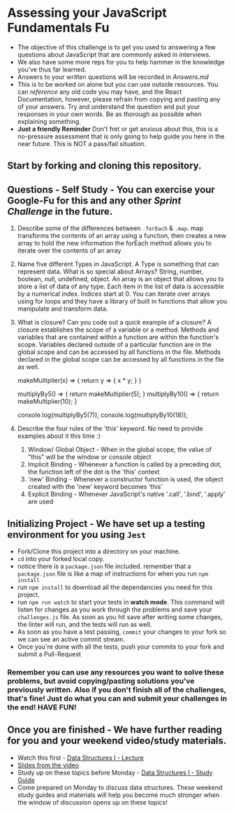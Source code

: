 # Assessing your JavaScript Fundamentals Fu
* The objective of this challenge is to get you used to answering a few questions about JavaScript that are commonly asked in interviews. 
* We also have some more reps for you to help hammer in the knowledge you've thus far learned.
* Answers to your written questions will be recorded in *Answers.md* 
* This is to be worked on alone but you can use outside resources. You can *reference* any old code you may have, and the React Documentation, however, please refrain from copying and pasting any of your answers. Try and understand the question and put your responses in your own words. Be as thorough as possible when explaining something. 
* **Just a friendly Reminder** Don't fret or get anxious about this, this is a no-pressure assessment that is only going to help guide you here in the near future. This is NOT a pass/fail situation. 
## Start by forking and cloning this repository.
## Questions - Self Study - You can exercise your Google-Fu for this and any other _Sprint Challenge_ in the future.
1. Describe some of the differences between `.forEach` & `.map`.
	map transforms the contents of an array using a function, then creates a new array to hold the new information
	the forEach method allows you to iterate over the contents of an array
2. Name five different Types in JavaScript. A Type is something that can represent data. What is so special about Arrays?
	String, number, boolean, null, undefined, object. 
	An array is an object that allows you to store a list of data of any type. Each item in the list of data is accessible by a numerical index. Indices start at 0. You can iterate over arrays using for loops and they have a library of built in functions that allow you manipulate and transform data. 
3. What is closure? Can you code out a quick example of a closure?
	A closure establishes the scope of a variable or a method. Methods and variables that are contained within a function are within the function's scope. Variables declared outside of a particular function are in the global scope and can be accessed by all functions in the file. Methods declared in the global scope can be accessed by all functions in the file as well.

	makeMultiplier(x) => {
		return y => {
			x * y;
		}
	}

	multiplyBy5() => {
		return makeMultiplier(5);
	} 
	multiplyBy10() => {
		return makeMultiplier(10);
	} 

	console.log(multiplyBy5(7));
	console.log(multiplyBy10(18));
4. Describe the four rules of the 'this' keyword. No need to provide examples about it this time :)
	1. Window/ Global Object - When in the global scope, the value of "this" will be the window or console object
	2. Implicit Binding - Whenever a function is called by a preceding dot, the function left of the dot is the 'this' context
	3. 'new' Binding - Whenever a constructor function is used, the object created with the 'new' keyword becomes 'this' 
	4. Explicit Binding - Whenever JavaScript's native '.call', '.bind', '.apply' are used

## Initializing Project - We have set up a testing environment for you using `Jest`
* Fork/Clone this project into a directory on your machine.
* `cd` into your forked local copy.
* notice there is a `package.json` file included. remember that a `package.json` file is like a map of instructions for when you run `npm install`
* run `npm install` to download all the dependancies you need for this project.
* run `npm run watch` to start your tests in **watch mode**. This command will listen for changes as you work through the problems and save your `challenges.js` file. As soon as you hit save after writing some changes, the linter will run, and the tests will run as well. 
* As soon as you have a test passing, `commit` your changes to your fork so we can see an active commit stream.
* Once you're done with all the tests, push your commits to your fork and submit a Pull-Request

### Remember you can use any resources you want to solve these problems, but avoid copying/pasting solutions you've previously written. Also if you don't finish all of the challenges, that's fine! Just do what you can and submit your challenges in the end! HAVE FUN!

## Once you are finished - We have further reading for you and your weekend video/study materials.
* Watch this first - [Data Structures I - Lecture](https://www.youtube.com/watch?v=hCOJeCA8-MI) 
* [Slides from the video](https://docs.google.com/presentation/d/1I-e6qaaoqf9w7Q-8jM7REJ9AjmGLvnxeGyXFl5HXm98/edit)
* Study up on these topics before Monday - [Data Structures I - Study Guide](https://github.com/LambdaSchool/Data-Structures-I-Mini-Sprint)
* Come prepared on Monday to discuss data structures. These weekend study guides and materials will help you become much stronger when the window of discussion opens up on these topics!
